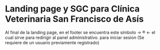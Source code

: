 # Landing page y SGC para Clínica Veterinaria San Francisco de Asís

Al final de la landing page, en el footer se encuentra este símbolo  -> ® <- el cual sirve para redirigir al panel administrativo.
para iniciar sesion (Se requiere de un usuario previamente registrado)

